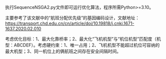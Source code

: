 执行SequenceNSGA2.py文件即可运行优化算法，程序所需Python>=3.10。

主要参考了该文献中的“航班分配优先级”的基因编码设计，文献地址：https://transport.chd.edu.cn/cn/article/doi/10.19818/j.cnki.1671-1637.2020.02.010

考虑优化目标：1、最大化靠桥率；2、最大化“飞机机型”与“机位机型”匹配度（机型：ABCDEF）。考虑硬约束：1、唯一占用；2、飞机机型不能超过机位可容纳的最大机型；3、同一机位上的俩航班之间存在安全间隔时间。
